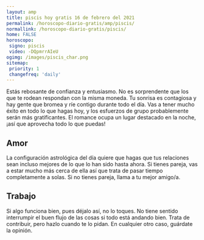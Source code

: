 ```yaml
---
layout: amp
title: piscis hoy gratis 16 de febrero del 2021 
permalink: /horoscopo-diario-gratis/amp/piscis/
normallink: /horoscopo-diario-gratis/piscis/
home: FALSE
horoscopo:
 signo: piscis
 video: -DQpmrrAIeU
ogimg: /images/piscis_char.png
sitemap:
 priority: 1
 changefreq: 'daily'
---
```



Estás rebosante de confianza y entusiasmo. No es sorprendente que los que te rodean respondan con la misma moneda. Tu sonrisa es contagiosa y hay gente que bromea y ríe contigo durante todo el día. Vas a tener mucho éxito en todo lo que hagas hoy, y los esfuerzos de grupo probablemente serán más gratificantes. El romance ocupa un lugar destacado en la noche, ¡así que aprovecha todo lo que puedas!

## Amor

La configuración astrológica del día quiere que hagas que tus relaciones sean incluso mejores de lo que lo han sido hasta ahora. Si tienes pareja, vas a estar mucho más cerca de ella así que trata de pasar tiempo completamente a solas. Si no tienes pareja, llama a tu mejor amigo/a.

## Trabajo

Si algo funciona bien, pues déjalo así, no lo toques. No tiene sentido interrumpir el buen flujo de las cosas si todo está andando bien. Trata de contribuir, pero hazlo cuando te lo pidan. En cualquier otro caso, guárdate la opinión.